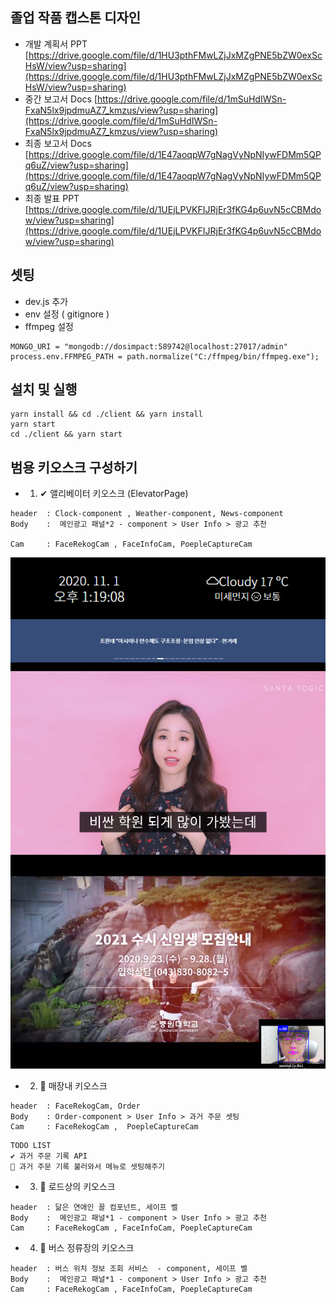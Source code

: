 ## 졸업 작품 캡스톤 디자인

- 개발 계획서 PPT
[https://drive.google.com/file/d/1HU3pthFMwLZjJxMZgPNE5bZW0exScHsW/view?usp=sharing](https://drive.google.com/file/d/1HU3pthFMwLZjJxMZgPNE5bZW0exScHsW/view?usp=sharing)
- 중간 보고서 Docs
[https://drive.google.com/file/d/1mSuHdIWSn-FxaN5lx9jpdmuAZ7_kmzus/view?usp=sharing](https://drive.google.com/file/d/1mSuHdIWSn-FxaN5lx9jpdmuAZ7_kmzus/view?usp=sharing)
- 최종 보고서 Docs
[https://drive.google.com/file/d/1E47aoqpW7gNagVyNpNIywFDMm5QPq6uZ/view?usp=sharing](https://drive.google.com/file/d/1E47aoqpW7gNagVyNpNIywFDMm5QPq6uZ/view?usp=sharing)
- 최종 발표 PPT
[https://drive.google.com/file/d/1UEjLPVKFIJRjEr3fKG4p6uvN5cCBMdow/view?usp=sharing](https://drive.google.com/file/d/1UEjLPVKFIJRjEr3fKG4p6uvN5cCBMdow/view?usp=sharing)




##  셋팅
- dev.js 추가
- env 설정 ( gitignore )
- ffmpeg 설정
```
MONGO_URI = "mongodb://dosimpact:589742@localhost:27017/admin"
process.env.FFMPEG_PATH = path.normalize("C:/ffmpeg/bin/ffmpeg.exe");
```

## 설치 및 실행
```
yarn install && cd ./client && yarn install
yarn start
cd ./client && yarn start
```

## 범용 키오스크 구성하기

- 1. ✔ 앨리베이터 키오스크 (ElevatorPage)

```
header  : Clock-component , Weather-component, News-component
Body    :  메인광고 패널*2 - component > User Info > 광고 추천

Cam     : FaceRekogCam , FaceInfoCam, PoepleCaptureCam
```

![camosk1.png](./docs/camosk1.png)

- 2. 🚀 매장내 키오스크

```
header  : FaceRekogCam, Order
Body    : Order-component > User Info > 과거 주문 셋팅
Cam     : FaceRekogCam ,  PoepleCaptureCam
```

```
TODO LIST
✔ 과거 주문 기록 API
🚀 과거 주문 기록 불러와서 메뉴로 셋팅해주기
```

- 3. 🚀 로드상의 키오스크

```
header  : 닮은 연애인 꼴 컴포넌트, 세이프 벨
Body    :  메인광고 패널*1 - component > User Info > 광고 추천
Cam     : FaceRekogCam , FaceInfoCam, PoepleCaptureCam
```



- 4. 🚀 버스 정류장의 키오스크

```
header  : 버스 위치 정보 조회 서비스  - component, 세이프 벨
Body    :  메인광고 패널*1 - component > User Info > 광고 추천
Cam     : FaceRekogCam , FaceInfoCam, PoepleCaptureCam
```




